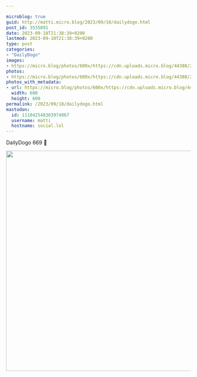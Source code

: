 ```yaml
---

microblog: true
guid: http://matti.micro.blog/2023/09/10/dailydogo.html
post_id: 3535891
date: 2023-09-10T21:38:39+0200
lastmod: 2023-09-10T21:38:39+0200
type: post
categories:
- "DailyDogo"
images:
- https://micro.blog/photos/600x/https://cdn.uploads.micro.blog/44388/2023/aca16c778dc843caa15d261ff4f74b54.jpg
photos:
- https://micro.blog/photos/600x/https://cdn.uploads.micro.blog/44388/2023/aca16c778dc843caa15d261ff4f74b54.jpg
photos_with_metadata:
- url: https://micro.blog/photos/600x/https://cdn.uploads.micro.blog/44388/2023/aca16c778dc843caa15d261ff4f74b54.jpg
  width: 600
  height: 600
permalink: /2023/09/10/dailydogo.html
mastodon:
  id: 111042548303974067
  username: matti
  hostname: social.lol
---
```

DailyDogo 669 🐶

<img src="/media/uploads/2023/aca16c778dc843caa15d261ff4f74b54.jpg" width="600" height="600" alt="" />
